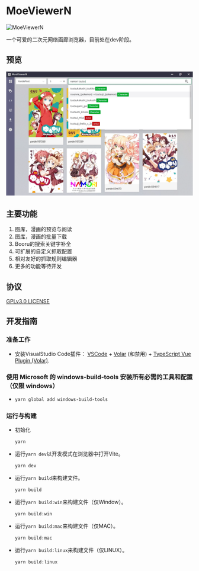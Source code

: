 # MoeViewerN
<img src="./public/icon.ico" alt="MoeViewerN" width="128px" />

一个可爱的二次元网络画廊浏览器，目前处在dev阶段。

## 预览
![](./sample/preview_2.webp)

## 主要功能
1. 图库，漫画的预览与阅读
2. 图库，漫画的批量下载
3. Booru的搜索关键字补全
4. 可扩展的自定义抓取配置
5. 相对友好的抓取规则编辑器
6. 更多的功能等待开发

## 协议
[GPLv3.0 LICENSE](./LICENSE)

## 开发指南
### 准备工作
- 安装VisualStudio Code插件：
[VSCode](https://code.visualstudio.com/) + [Volar](https://marketplace.visualstudio.com/items?itemName=johnsoncodehk.volar) (和禁用) + [TypeScript Vue Plugin (Volar)](https://marketplace.visualstudio.com/items?itemName=johnsoncodehk.vscode-typescript-vue-plugin).

### 使用 Microsoft 的 windows-build-tools 安装所有必需的工具和配置（仅限 windows）
- ```sh
  yarn global add windows-build-tools
  ```

### 运行与构建
- 初始化
  ```sh
  yarn
  ```

- 运行`yarn dev`以开发模式在浏览器中打开Vite。
  ```sh
  yarn dev
  ```
- 运行`yarn build`来构建文件。
  ```sh
  yarn build
  ```

- 运行`yarn build:win`来构建文件（仅Window）。
  ```sh
  yarn build:win
  ```

- 运行`yarn build:mac`来构建文件（仅MAC）。
  ```sh
  yarn build:mac
  ```

- 运行`yarn build:linux`来构建文件（仅LINUX）。
  ```sh 
  yarn build:linux
  ```

